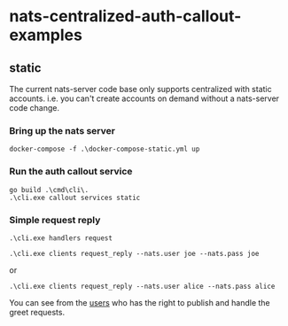 # nats-centralized-auth-callout-examples

## static

The current nats-server code base only supports centralized with static accounts.  i.e. you can't create accounts on demand without a nats-server code change.  

### Bring up the nats server

```shell
docker-compose -f .\docker-compose-static.yml up
```

### Run the auth callout service

```shell
go build .\cmd\cli\.
.\cli.exe callout services static
```

### Simple request reply

```shell
.\cli.exe handlers request
```

```shell
.\cli.exe clients request_reply --nats.user joe --nats.pass joe
```
or

```shell
.\cli.exe clients request_reply --nats.user alice --nats.pass alice
```

You can see from the [users](configs/users.json) who has the right to publish and handle the greet requests.
